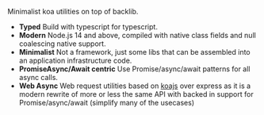 
Minimalist koa utilities on top of backlib. 

- **Typed** Build with typescript for typescript.
- **Modern** Node.js 14 and above, compiled with native class fields and null coalescing native support. 
- **Minimalist** Not a framework, just some libs that can be assembled into an application infrastructure code.
- **PromiseAsync/Await centric** Use Promise/async/await patterns for all async calls. 
- **Web Async** Web request utilities based on [koajs](https://koajs.com/) over express as it is a modern rewrite of more or less the same API with backed in support for Promise/async/await (simplify many of the usecases)

